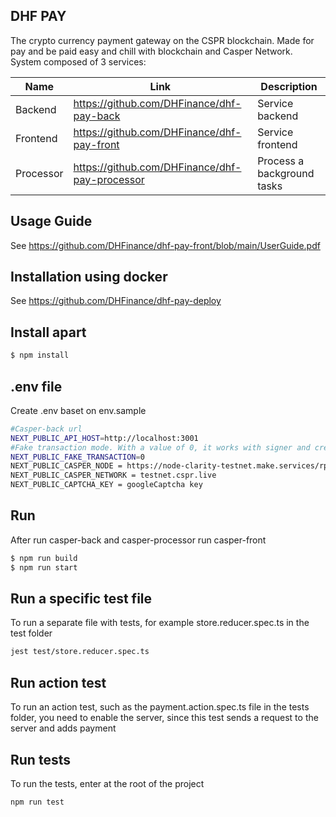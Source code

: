 ## DHF PAY
The crypto currency payment gateway on the CSPR blockchain. Made for pay and be paid easy and chill with blockchain and Casper Network.
System composed of 3 services:

|       Name         |            Link              |        Description                 |
|----------------|-------------------------------|-----------------------------|
|Backend  |<https://github.com/DHFinance/dhf-pay-back>            | Service backend            |
|Frontend          |<https://github.com/DHFinance/dhf-pay-front>            |Service frontend            |
|Processor          |<https://github.com/DHFinance/dhf-pay-processor>| Process a background tasks|

## Usage Guide
See https://github.com/DHFinance/dhf-pay-front/blob/main/UserGuide.pdf

## Installation using docker
See https://github.com/DHFinance/dhf-pay-deploy

## Install apart

```bash
$ npm install
```

## .env file 
Create .env baset on env.sample

```bash
#Casper-back url
NEXT_PUBLIC_API_HOST=http://localhost:3001
#Fake transaction mode. With a value of 0, it works with signer and creates real transactions registered with casper (only available on localhost for now). If 1 - fake mode for other domains, transactions are hardcoded and created without the participation of signer
NEXT_PUBLIC_FAKE_TRANSACTION=0
NEXT_PUBLIC_CASPER_NODE = https://node-clarity-testnet.make.services/rpc
NEXT_PUBLIC_CASPER_NETWORK = testnet.cspr.live
NEXT_PUBLIC_CAPTCHA_KEY = googleCaptcha key
```

## Run

After run casper-back and casper-processor run casper-front

```bash
$ npm run build
$ npm run start
```

## Run a specific test file
To run a separate file with tests, for example store.reducer.spec.ts in the test folder
```bash
jest test/store.reducer.spec.ts
```

## Run action test 
To run an action test, such as the payment.action.spec.ts file in the tests folder, you need to enable the server, since this test sends a request to the server and adds payment



## Run tests
To run the tests, enter at the root of the project
```bash
npm run test
```

